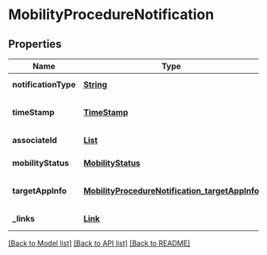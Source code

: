 # MobilityProcedureNotification
## Properties

Name | Type | Description | Notes
------------ | ------------- | ------------- | -------------
**notificationType** | [**String**](string.md) | Shall be set to \&quot;MobilityProcedureNotification\&quot;. | [default to null]
**timeStamp** | [**TimeStamp**](TimeStamp.md) |  | [optional] [default to null]
**associateId** | [**List**](AssociateId.md) | 1 to N identifiers to associate the information for specific | [default to null]
**mobilityStatus** | [**MobilityStatus**](MobilityStatus.md) |  | [default to null]
**targetAppInfo** | [**MobilityProcedureNotification_targetAppInfo**](MobilityProcedureNotification_targetAppInfo.md) |  | [optional] [default to null]
**\_links** | [**Link**](Link.md) |  | [default to null]

[[Back to Model list]](../README.md#documentation-for-models) [[Back to API list]](../README.md#documentation-for-api-endpoints) [[Back to README]](../README.md)

